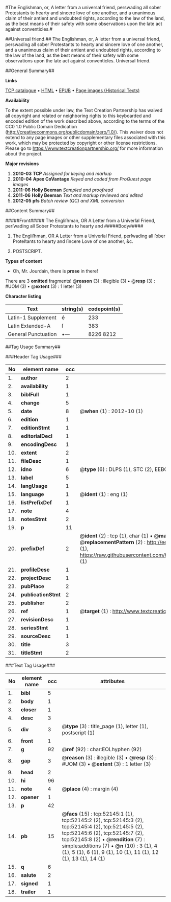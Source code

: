 #The Englishman, or, A letter from a universal friend, perswading all sober Protestants to hearty and sincere love of one another, and a unanimous claim of their antient and undoubted rights, according to the law of the land, as the best means of their safety with some observations upon the late act against conventicles.#

##Universal friend.##
The Englishman, or, A letter from a universal friend, perswading all sober Protestants to hearty and sincere love of one another, and a unanimous claim of their antient and undoubted rights, according to the law of the land, as the best means of their safety with some observations upon the late act against conventicles.
Universal friend.

##General Summary##

**Links**

[TCP catalogue](http://www.ota.ox.ac.uk/tcp/)  • 
[HTML](http://tei.it.ox.ac.uk/tcp/Texts-HTML/free/A38/A38463.html)  • 
[EPUB](http://tei.it.ox.ac.uk/tcp/Texts-EPUB/free/A38/A38463.epub) • 
[Page images (Historical Texts)](https://historicaltexts.jisc.ac.uk/eebo-11998192e)

**Availability**

To the extent possible under law, the Text Creation Partnership has waived all copyright and related or neighboring rights to this keyboarded and encoded edition of the work described above, according to the terms of the CC0 1.0 Public Domain Dedication (http://creativecommons.org/publicdomain/zero/1.0/). This waiver does not extend to any page images or other supplementary files associated with this work, which may be protected by copyright or other license restrictions. Please go to https://www.textcreationpartnership.org/ for more information about the project.

**Major revisions**

1. __2010-03__ __TCP__ *Assigned for keying and markup*
1. __2010-04__ __Apex CoVantage__ *Keyed and coded from ProQuest page images*
1. __2011-06__ __Holly Beeman__ *Sampled and proofread*
1. __2011-06__ __Holly Beeman__ *Text and markup reviewed and edited*
1. __2012-05__ __pfs__ *Batch review (QC) and XML conversion*

##Content Summary##

#####Front#####
 The Engliſhman, OR A Letter from a Univerſal Friend, perſwading all Sober Protestants to hearty and
#####Body#####

1. The Engliſhman, OR A Letter from a Univerſal Friend, perſwading all ſober Proteſtants to hearty and ſincere Love of one another, &c.

1. POSTSCRIPT.

**Types of content**

  * Oh, Mr. Jourdain, there is **prose** in there!

There are 3 **omitted** fragments! 
 @__reason__ (3) : illegible (3)  •  @__resp__ (3) : #UOM (3)  •  @__extent__ (3) : 1 letter (3)

**Character listing**


|Text|string(s)|codepoint(s)|
|---|---|---|
|Latin-1 Supplement|é|233|
|Latin Extended-A|ſ|383|
|General Punctuation|•—|8226 8212|

##Tag Usage Summary##

###Header Tag Usage###

|No|element name|occ|attributes|
|---|---|---|---|
|1.|__author__|2||
|2.|__availability__|1||
|3.|__biblFull__|1||
|4.|__change__|5||
|5.|__date__|8| @__when__ (1) : 2012-10 (1)|
|6.|__edition__|1||
|7.|__editionStmt__|1||
|8.|__editorialDecl__|1||
|9.|__encodingDesc__|1||
|10.|__extent__|2||
|11.|__fileDesc__|1||
|12.|__idno__|6| @__type__ (6) : DLPS (1), STC (2), EEBO-CITATION (1), OCLC (1), VID (1)|
|13.|__label__|5||
|14.|__langUsage__|1||
|15.|__language__|1| @__ident__ (1) : eng (1)|
|16.|__listPrefixDef__|1||
|17.|__note__|4||
|18.|__notesStmt__|2||
|19.|__p__|11||
|20.|__prefixDef__|2| @__ident__ (2) : tcp (1), char (1)  •  @__matchPattern__ (2) : ([0-9\-]+):([0-9IVX]+) (1), (.+) (1)  •  @__replacementPattern__ (2) : http://eebo.chadwyck.com/downloadtiff?vid=$1&page=$2 (1), https://raw.githubusercontent.com/textcreationpartnership/Texts/master/tcpchars.xml#$1 (1)|
|21.|__profileDesc__|1||
|22.|__projectDesc__|1||
|23.|__pubPlace__|2||
|24.|__publicationStmt__|2||
|25.|__publisher__|2||
|26.|__ref__|1| @__target__ (1) : http://www.textcreationpartnership.org/docs/. (1)|
|27.|__revisionDesc__|1||
|28.|__seriesStmt__|1||
|29.|__sourceDesc__|1||
|30.|__title__|3||
|31.|__titleStmt__|2||


###Text Tag Usage###

|No|element name|occ|attributes|
|---|---|---|---|
|1.|__bibl__|5||
|2.|__body__|1||
|3.|__closer__|1||
|4.|__desc__|3||
|5.|__div__|3| @__type__ (3) : title_page (1), letter (1), postscript (1)|
|6.|__front__|1||
|7.|__g__|92| @__ref__ (92) : char:EOLhyphen (92)|
|8.|__gap__|3| @__reason__ (3) : illegible (3)  •  @__resp__ (3) : #UOM (3)  •  @__extent__ (3) : 1 letter (3)|
|9.|__head__|2||
|10.|__hi__|96||
|11.|__note__|4| @__place__ (4) : margin (4)|
|12.|__opener__|1||
|13.|__p__|42||
|14.|__pb__|15| @__facs__ (15) : tcp:52145:1 (1), tcp:52145:2 (2), tcp:52145:3 (2), tcp:52145:4 (2), tcp:52145:5 (2), tcp:52145:6 (2), tcp:52145:7 (2), tcp:52145:8 (2)  •  @__rendition__ (7) : simple:additions (7)  •  @__n__ (10) : 3 (1), 4 (1), 5 (1), 6 (1), 9 (1), 10 (1), 11 (1), 12 (1), 13 (1), 14 (1)|
|15.|__q__|6||
|16.|__salute__|2||
|17.|__signed__|1||
|18.|__trailer__|1||

